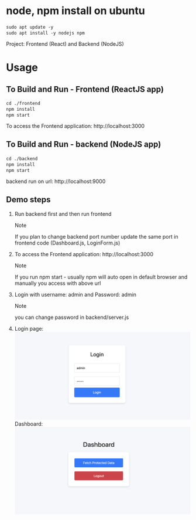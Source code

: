 # node, npm install on ubuntu
```
sudo apt update -y
sudo apt install -y nodejs npm
```



Project: Frontend (React) and Backend (NodeJS) 
 
# Usage

## To Build and Run - Frontend (ReactJS app)

```
cd ./frontend
npm install
npm start
```

To access the Frontend application: http://localhost:3000

## To Build and Run - backend (NodeJS app)

```
cd ./backend
npm install
npm start
```

backend run on url: http://localhost:9000


## Demo steps 

1. Run backend first and then run frontend 
   >[!NOTE]
   If you plan to change backend port number update the same port in frontend code (Dashboard.js, LoginForm.js)
2. To access the Frontend application: http://localhost:3000
   >[!NOTE] 
   If you run npm start - usually npm will auto open in default browser and manually you access with above url
3. Login with username: admin and Password: admin 
   >[!NOTE] 
   you can change password in backend/server.js 

4. Login page: 
   ![Alt text](frontend/LoginForm.png) 
   Dashboard: 
   ![Alt text](frontend/DashBoard.png) 
